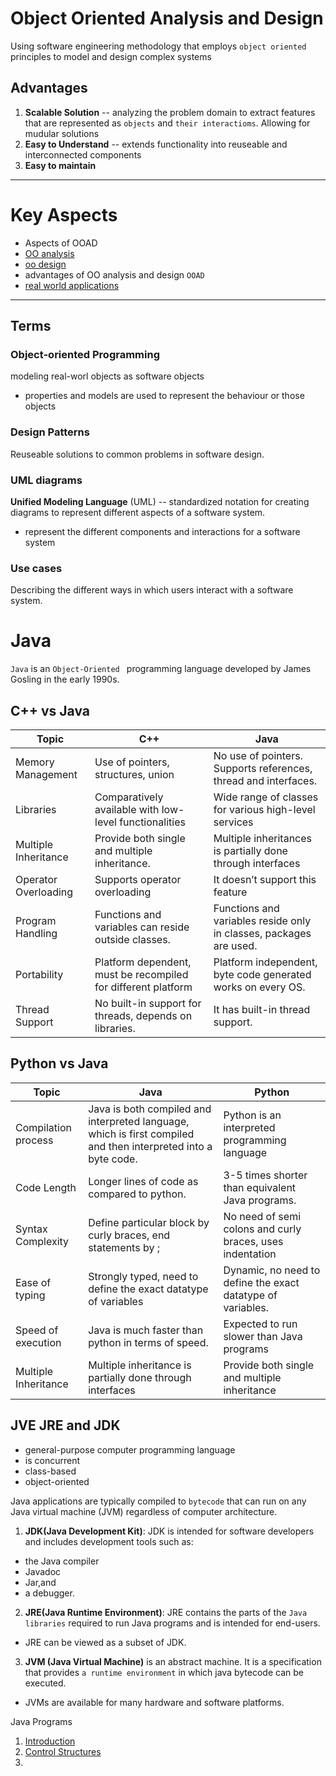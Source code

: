 # Object Oriented Analysis and Design

Using software engineering methodology that employs `object oriented` principles to model and design complex systems

## Advantages
1. **Scalable Solution** -- analyzing the problem domain to extract features that are represented as `objects` and `their interactioms`. Allowing for mudular solutions
2. **Easy to Understand** -- extends functionality into reuseable and interconnected components
3. **Easy to maintain**

___
# Key Aspects
- Aspects of OOAD
- [OO analysis](oo-analysis.md)
- [oo design](oo-design.md)
- advantages of OO analysis and design `OOAD`
- [real world applications](realWorldAp.md)
___

## Terms 

### Object-oriented Programming 
modeling real-worl objects as software objects
- properties and models are used to represent the behaviour or those objects

### Design Patterns
Reuseable solutions to common problems in software design.

### UML diagrams
**Unified Modeling Language** (UML) -- standardized notation for creating diagrams to represent different aspects of a software system.
- represent the different components and interactions for a software system

### Use cases
Describing the different ways in which users interact with a software system.


# Java
`Java` is an `Object-Oriented ` programming language developed by James Gosling in the early 1990s. 

## C++ vs Java

| Topic | C++ | Java|
|-----|-----|-----|
|Memory Management|	Use of pointers, structures, union|	No use of pointers. Supports references, thread and interfaces.|
|Libraries|	Comparatively available with low-level functionalities|	Wide range of classes for various high-level services|
|Multiple Inheritance|Provide both single and multiple inheritance.|Multiple inheritances is partially done through interfaces|
|Operator Overloading|	Supports operator overloading|It doesn’t support this feature|
|Program Handling|Functions and variables can reside outside classes.|Functions and variables reside only in classes, packages are used.|
|Portability|Platform dependent, must be recompiled for different platform|Platform independent, byte code generated works on every OS.|
|Thread Support|No built-in support for threads, depends on libraries.|It has built-in thread support.|


## Python vs Java
|Topic|Java|Python|
|-----|-----|------|
|Compilation process|Java is both compiled and interpreted language, which is first compiled and then interpreted into a byte code.	|Python is an interpreted programming language|
|Code Length|Longer lines of code as compared to python.|3-5 times shorter than equivalent Java programs.|
|Syntax Complexity|Define particular block by curly braces, end statements by ;|No need of semi colons and curly braces, uses indentation|
|Ease of typing|Strongly typed, need to define the exact datatype of variables|	Dynamic, no need to define the exact datatype of variables.|
|Speed of execution|Java is much faster than python in terms of speed.|Expected to run slower than Java programs|
|Multiple Inheritance|Multiple inheritance is partially done through interfaces|Provide both single and multiple inheritance|

## JVE JRE and JDK
- general-purpose computer programming language 
- is concurrent
- class-based
- object-oriented

Java applications are typically compiled to `bytecode` that can run on any Java virtual machine (JVM) regardless of computer architecture.

1. **JDK(Java Development Kit)**: JDK is intended for software developers and includes development tools such as:
-  the Java compiler
-  Javadoc
-  Jar,and 
-  a debugger.
  

2. **JRE(Java Runtime Environment)**: JRE contains the parts of the `Java libraries` required to run Java programs and is intended for end-users. 
- JRE can be viewed as a subset of JDK.

3. **JVM (Java Virtual Machine)** is an abstract machine. It is a specification that provides `a runtime environment` in which java bytecode can be executed. 
- JVMs are available for many hardware and software platforms.

Java Programs 
1. [Introduction](Intro/intro.md)
2. [Control Structures](Control/control.md)
3. 